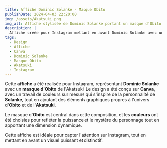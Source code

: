 ```yaml
---  
title: Affiche Dominic Solanke - Masque Obito  
publishDate: 2024-04-03 22:20:00  
img: /assets/Akatsuki.png  
img_alt: Affiche stylisée de Dominic Solanke portant un masque d'Obito de l'Akatsuki, réalisée sur Canva, avec des couleurs dynamiques inspirées de sa personnalité.  
description: |  
  Affiche créée pour Instagram mettant en avant Dominic Solanke avec un masque d'Obito de l'Akatsuki, réalisée sur Canva.  
tags:  
  - Design  
  - Affiche  
  - Canva  
  - Dominic Solanke  
  - Masque Obito  
  - Akatsuki  
  - Instagram  
---  
```


Cette **affiche** a été réalisée pour Instagram, représentant **Dominic Solanke** avec un **masque d'Obito** de l'Akatsuki. Le design a été conçu sur **Canva**, avec un travail de couleurs sur mesure qui s'inspire de la personnalité de **Solanke**, tout en ajoutant des éléments graphiques propres à l'univers d'**Obito** et de l'**Akatsuki**.  

Le masque d'**Obito** est central dans cette composition, et les **couleurs** ont été choisies pour refléter la puissance et le mystère du personnage tout en apportant une dimension dynamique.  

Cette affiche est idéale pour capter l'attention sur Instagram, tout en mettant en avant un visuel puissant et distinctif.   
